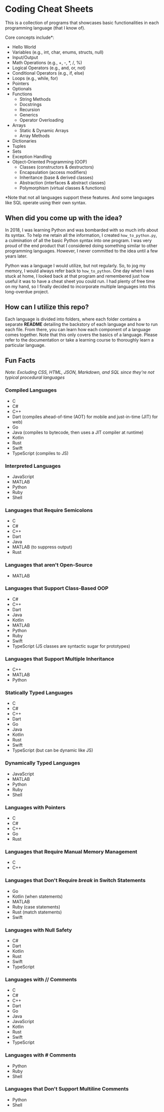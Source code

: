 # Coding Cheat Sheets

This is a collection of programs that showcases basic functionalities in each programming language (that I know of).

Core concepts include\*:

- Hello World
- Variables (e.g., int, char, enums, structs, null)
- Input/Output
- Math Operations (e.g., +, -, \*, /, %)
- Logical Operators (e.g., and, or, not)
- Conditional Operators (e.g., if, else)
- Loops (e.g., while, for)
- Pointers
- Optionals
- Functions
  - String Methods
  - Docstrings
  - Recursion
  - Generics
  - Operator Overloading
- Arrays
  - Static & Dynamic Arrays
  - Array Methods
- Dictionaries
- Tuples
- Sets
- Exception Handling
- Object-Oriented Programming (OOP)
  - Classes (constructors & destructors)
  - Encapsulation (access modifiers)
  - Inheritance (base & derived classes)
  - Abstraction (interfaces & abstract classes)
  - Polymorphism (virtual classes & functions)

\*Note that not all languages support these features. And some languages like SQL operate using their own syntax.

## When did you come up with the idea?

In 2018, I was learning Python and was bombarded with so much info about its syntax. To help me retain all the information, I created `how_to_python.py`, a culmination of all the basic Python syntax into one program. I was very proud of the end product that I considered doing something similar to other programming languages. However, I never committed to the idea until a few years later.

Python was a language I would utilize, but not regularly. So, to jog my memory, I would always refer back to `how_to_python`. One day when I was stuck at home, I looked back at that program and remembered just how useful it was to have a cheat sheet you could run. I had plenty of free time on my hand, so I finally decided to incorporate multiple languages into this long-overdue project.

## How can I utilize this repo?

Each language is divided into folders, where each folder contains a separate **README** detailing the backstory of each language and how to run each file. From there, you can learn how each component of a language comes together. Note that this only covers the basics of a language. Please refer to the documentation or take a learning course to thoroughly learn a particular language.

## Fun Facts

_Note: Excluding CSS, HTML, JSON, Markdown, and SQL since they're not typical procedural languages_

### Compiled Languages

- C
- C#
- C++
- Dart (compiles ahead-of-time (AOT) for mobile and just-in-time (JIT) for web)
- Go
- Java (compiles to bytecode, then uses a JIT compiler at runtime)
- Kotlin
- Rust
- Swift
- TypeScript (compiles to JS)

### Interpreted Languages

- JavaScript
- MATLAB
- Python
- Ruby
- Shell

### Languages that Require Semicolons

- C
- C#
- C++
- Dart
- Java
- MATLAB (to suppress output)
- Rust

### Languages that aren't Open-Source

- MATLAB

### Languages that Support Class-Based OOP

- C#
- C++
- Dart
- Java
- Kotlin
- MATLAB
- Python
- Ruby
- Swift
- TypeScript (JS classes are syntactic sugar for prototypes)

### Languages that Support Multiple Inheritance

- C++
- MATLAB
- Python

### Statically Typed Languages

- C
- C#
- C++
- Dart
- Go
- Java
- Kotlin
- Rust
- Swift
- TypeScript (but can be dynamic like JS)

### Dynamically Typed Languages

- JavaScript
- MATLAB
- Python
- Ruby
- Shell

### Languages with Pointers

- C
- C#
- C++
- Go
- Rust

### Languages that Require Manual Memory Management

- C
- C++

### Languages that Don't Require _break_ in Switch Statements

- Go
- Kotlin (when statements)
- MATLAB
- Ruby (case statements)
- Rust (match statements)
- Swift

### Languages with Null Safety

- C#
- Dart
- Kotlin
- Rust
- Swift
- TypeScript

### Languages with // Comments

- C
- C#
- C++
- Dart
- Go
- Java
- JavaScript
- Kotlin
- Rust
- Swift
- TypeScript

### Languages with # Comments

- Python
- Ruby
- Shell

### Languages that Don't Support Multiline Comments

- Python
- Shell
